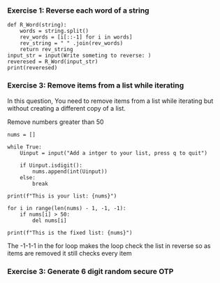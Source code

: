 ### Exercise 1: Reverse each word of a string ###

    def R_Word(string):
        words = string.split()
        rev_words = [i[::-1] for i in words]
        rev_string = " " .join(rev_words)
        return rev_string
    input_str = input(Write someting to reverse: )
    reveresed = R_Word(input_str)
    print(reveresed)

### Exercise 3: Remove items from a list while iterating ###
In this question, You need to remove items from a list while iterating but without creating a different copy of a list.

Remove numbers greater than 50

    nums = []

    while True:
        Uinput = input("Add a intger to your list, press q to quit")

        if Uinput.isdigit():
            nums.append(int(Uinput))
        else:
            break

    print(f"This is your list: {nums}")

    for i in range(len(nums) - 1, -1, -1):
        if nums[i] > 50:
            del nums[i]

    print(f"This is the fixed list: {nums}")

The -1-1-1 in the for loop makes the loop check the list in reverse so as items are removed it still checks every item

### Exercise 3: Generate 6 digit random secure OTP

